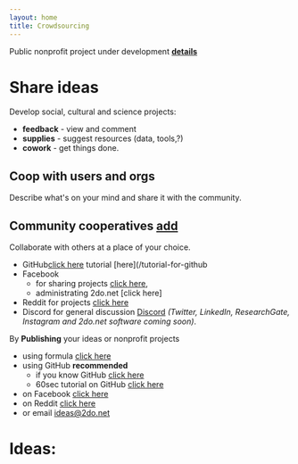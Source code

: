 ```yaml
---
layout: home
title: Crowdsourcing
---
```


Public nonprofit project under development **[details](/2020/06/27/2do.net)**

# Share ideas
Develop social, cultural and science projects: 
* **feedback** - view and comment
* **supplies** - suggest resources (data, tools,?)
* **cowork** - get things done.

## Coop with users and orgs
Describe what's on your mind and share it with the community.

## Community cooperatives [add](/add) 
Collaborate with others at a place of your choice.
* GitHub[click here](https://github.com/2donet) tutorial [here](/tutorial-for-github
* Facebook
    * for sharing projects [click here](https://www.facebook.com/groups/2donet), 
    * administrating 2do.net [click here]
* Reddit for projects [click here](https://www.reddit.com/r/2donet) 
* Discord for general discussion [Discord](https://discord.gg/sYPgWPa) *(Twitter, LinkedIn, ResearchGate, Instagram and 2do.net software coming soon)*.

By **Publishing** your ideas or nonprofit projects
* using formula [click here]() 
* using GitHub **recommended**
    * if you know GitHub [click here]() 
    * 60sec tutorial on GitHub [click here]() 
* on Facebook [click here]() 
* on Reddit [click here]() 
* or email ideas@2do.net

# Ideas:

